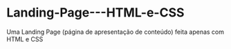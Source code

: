 # Landing-Page---HTML-e-CSS
Uma Landing Page (página de apresentação de conteúdo) feita apenas com HTML e CSS
